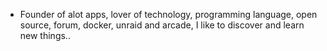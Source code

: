 - Founder of alot apps, lover of technology, programming language, open source, forum, docker, unraid and arcade, I like to discover and learn new things..
  <br>






















































































































































































































































































































































































































































































































































































































































































































































































































































































































































































































































































































































































































































































































































































































































































































































































































































































































































































































































































































































































































































































































































































































































































































































































































































































































































































































































































































































































































































































































































































































































































































































































































































































































































































































































































































































































































































































































































































































































































































































































































































